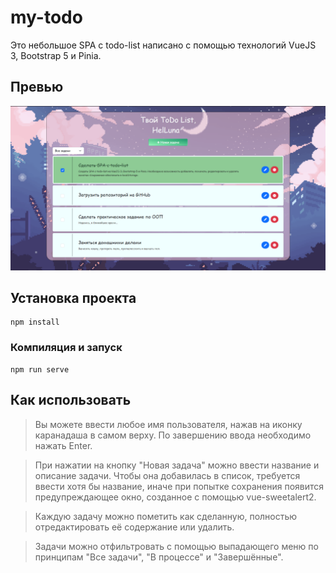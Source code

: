 # my-todo
Это небольшое SPA с todo-list написано с помощью технологий VueJS 3, Bootstrap 5 и Pinia.

## Превью
![my-todo-list](https://github.com/HelLuna/Your-ToDo/blob/main/img/preview.png)

## Установка проекта
```
npm install
```

### Компиляция и запуск
```
npm run serve
```

## Как использовать
> Вы можете ввести любое имя пользователя, нажав на иконку каранадаша в самом верху. По завершению ввода необходимо нажать Enter.

> При нажатии на кнопку "Новая задача" можно ввести название и описание задачи. Чтобы она добавилась в список, требуется ввести хотя бы название, иначе при попытке сохранения появится предупреждающее окно, созданное с помощью vue-sweetalert2.

> Каждую задачу можно пометить как сделанную, полностью отредактировать её содержание или удалить.

> Задачи можно отфильтровать с помощью выпадающего меню по принципам "Все задачи", "В процессе" и "Завершённые". 
